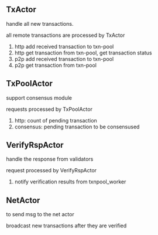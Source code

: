 
## TxActor 

handle all new transactions.

all remote transactions are processed by TxActor

1. http add received transaction to txn-pool
2. http get transaction from txn-pool, get transaction status
3. p2p add received transaction to txn-pool
4. p2p get transaction from txn-pool


## TxPoolActor
support consensus module

requests processed by TxPoolActor

1. http: count of pending transaction
2. consensus: pending transaction to be consensused


## VerifyRspActor

handle the response from validators

request processed by VerifyRspActor

1. notify verification results from txnpool_worker


## NetActor

to send msg to the net actor

broadcast new transactions after they are verified


